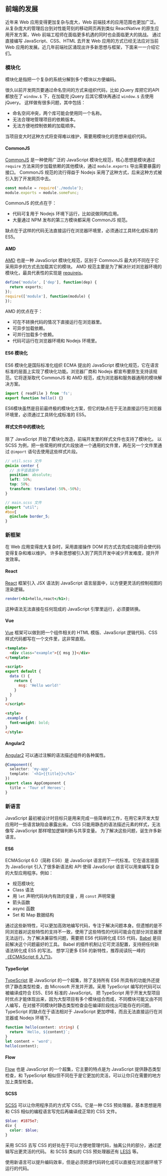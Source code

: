 ## 前端的发展
近年来 Web 应用变得更加复杂与庞大，Web 前端技术的应用范围也更加广泛。
从复杂庞大的管理后台到对性能苛刻的移动网页再到类似 ReactNative 的原生应用开发方案，Web 前端工程师在面临更多机遇的同时也会面临更大的挑战。
通过直接编写 JavaScript、CSS、HTML 去开发 Web 应用的方式已经无法应对当前 Web 应用的发展。近几年前端社区涌现出许多新思想与框架，下面来一一介绍它们。

### 模块化
模块化是指把一个复杂的系统分解到多个模块以方便编码。

很久以前开发网页要通过命名空间的方式来组织代码，比如 jQuery 库把它的API都放在了 `window.$` 下，在加载完 jQuery 后其它模块再通过 `window.$` 去使用 jQuery。
这样做有很多问题，其中包括：
- 命名空间冲突，两个库可能会使用同一个名称。
- 无法合理地管理项目的依赖版本。
- 无法方便地控制依赖的加载顺序。

当项目变大时这种方式将变得难以维护，需要用模块化的思想来组织代码。

#### CommonJS
[CommonJS](http://www.commonjs.org) 是一种使用广泛的 JavaScript 模块化规范，核心思想是模块通过 `require` 方法来同步加载依赖的其他模块，通过 `module.exports` 导出需要暴露的接口。
CommonJS 规范的流行得益于 Nodejs 采用了这种方式，后来这种方式被引入到了开发网页中去。
```js
const module = require('./module');
module.exports = module.someFunc;
```

CommonJS 的优点在于：
- 代码可复用于 Nodejs 环境下运行，比如说做同构应用。
- 大量通过 NPM 发布的第三方模块都采用 CommonJS 规范。

缺点在于这样的代码无法直接运行在浏览器环境里，必须通过工具转化成标准的 ES5。

#### AMD
[AMD](https://en.wikipedia.org/wiki/Asynchronous_module_definition) 也是一种 JavaScript 模块化规范，区别于 CommonJS 最大的不同在于它采用异步的方式去加载其它的模块。
AMD 规范主要是为了解决针对浏览器环境的模块化，最具代表性的实现是 [requirejs](http://requirejs.org)。
```js
define('module', ['dep'], function(dep) {
  return exports;
});
require(['module'], function(module) {
});
```

AMD 的优点在于：
- 可在不转换代码的情况下直接运行在浏览器里。
- 可异步加载依赖。
- 可并行加载多个依赖。
- 代码可运行在浏览器环境和 Nodejs 环境里。

#### ES6 模块化
ES6 模块化是国际标准化组织 ECMA 提出的 JavaScript 模块化规范，它在语言标准的层面上实现了模块化功能。浏览器厂商和 Nodejs 都宣布要原生支持该规范。它将逐渐取代 CommonJS 和 AMD 规范，成为浏览器和服务器通用的模块解决方案。
```js
import { readFile } from 'fs';
export function hello() {}
```
ES6模块虽然是目前最终极的模块化方案，但它的缺点在于无法直接运行在浏览器环境里，必须通过工具转化成标准的 ES5。

#### 样式文件中的模块化
除了 JavaScript 开始了模块化改造，前端开发里的样式文件也支持了模块化。
以 SCSS 为例，把一些常用的样式片段放进一个通用的文件里，再在另一个文件里通过 `@import` 语句去使用这些样式片段。
```scss
// util.scss 文件
@mixin center {
  // 水平竖直居中
  position: absolute;
  left: 50%;
  top: 50%;
  transform: translate(-50%,-50%);
}

// main.scss 文件
@import "util";
#box{
  @include border_5;
}
```



### 新框架
在 Web 应用变得庞大复杂时，采用直接操作 DOM 的方式去完成功能将会使代码变得复杂和难以维护。
许多新思想被引入到了网页开发中减少开发难度，提升开发效率。

#### React
[React](https://facebook.github.io/react/) 框架引入 JSX 语法到 JavaScript 语言层面中，以方便更灵活的控制视图的渲染逻辑。
```jsx
render(<h1>hello,react</h1>);
```
这种语法无法直接在任何现成的 JavaScript 引擎里运行，必须要转换。

#### Vue
[Vue](https://vuejs.org) 框架可以做到把一个组件相关的 HTML 模版、JavaScript 逻辑代码、CSS 样式代码都写在一个文件里，这非常直观。
```html
<template>
  <div class="example">{{ msg }}</div>
</template>
 
<script>
export default {
  data () {
    return {
      msg: 'Hello world!'
    }
  }
}
</script>
 
<style>
.example {
  font-weight: bold;
}
</style>
```

#### Angular2
[Angular2](https://angular.io) 可以通过注解的语法描述组件的各种属性。
```typescript
@Component({
  selector: 'my-app',
  template: `<h1>{{title}}</h1>`
})
export class AppComponent {
  title = 'Tour of Heroes';
}
```



### 新语言
JavaScript 最初被设计时目标只是用来完成一些简单的工作，在用它来开发大型应用时一些语言缺陷会暴露出来。
CSS 只能用静态的语法描述元素的样式，无法像写 JavaScript 那样增加逻辑判断与共享变量。
为了解决这些问题，诞生许多新语言。

#### ES6
ECMAScript 6.0（简称 ES6）是 JavaScript 语言的下一代标准。它在语言层面为 JavaScript 引入了很多新语法和 API 使得 JavaScript 语言可以用来编写复杂的大型应用程序。例如：
- 规范模块化
- Class 语法
- 用 `let` 声明代码块内有效的变量 ，用 `const` 声明常量
- 箭头函数
- async 函数
- Set 和 Map 数据结构

通过这些新特性，可以更加高效地编写代码，专注于解决问题本身。但遗憾的是不同浏览器对这些特性的支持不一致，使用了这些特性的代码可能会在部分浏览器里无法运行。为了解决兼容性问题，需要把 ES6 代码转化成 ES5 代码，[Babel](https://babeljs.io) 是目前解决这个问题最好的工具。 
Babel 的插件机制让它可灵活配置，支持把任何新语法转化成 ES5 的写法。
想学习更多 ES6 的新特性，推荐阅读阮一峰的 [《ECMAScript 6 入门》](http://es6.ruanyifeng.com)。

#### TypeScript
[TypeScript](https://www.typescriptlang.org) 是 JavaScript 的一个超集，除了支持所有 ES6 所具有的功能外还提供了静态类型检查，由 Microsoft 开发并开源。采用 TypeScript 编写的代码可以被编译成符合 ES5、ES6 标准的 JavaScript。
把 TypeScript 用于开发大型项目时优点才能体现出来，因为大型项目有多个模块组合而成，不同模块可能又由不同人编写，在对接不同模块时静态类型检查会在编译阶段找出可能存在的问题。
TypeScript 的缺点在于语法相对于 JavaScript 更加啰嗦，而且无法直接运行在浏览器或 Nodejs 环境下。
```typescript
function hello(content: string) {
  return `Hello, ${content}`;
}
let content = 'word';
hello(content);
```

#### Flow
[Flow](https://flow.org) 也是 JavaScript 的一个超集，它主要的特点是为 JavaScript 提供静态类型检查，和 TypeScript 相似但不同在于是它更加的灵活，可以让你只在需要的地方加上类型检查。

#### SCSS
[SCSS](http://sass-lang.com) 可以让你用程序员的方式写 CSS。它是一种 CSS 预处理器，基本思想是用和 CSS 相似的编程语言写完后再编译成正常的 CSS 文件。
```scss
$blue: #1875e7;　
div {
  color: $blue;
}
```
采用 SCSS 去写 CSS 的好处在于可以方便地管理代码，抽离公共的部分，通过逻辑写出更灵活的代码。
和 SCSS 类似的 CSS 预处理器还有 [LESS](http://lesscss.org) 等。

使用新语言可以提升编码效率，但是必须把源代码转化成可以直接在浏览器环境下运行的代码。

